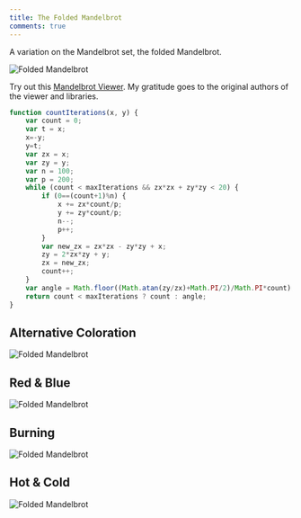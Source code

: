 ```yaml
---
title: The Folded Mandelbrot
comments: true
---
```


A variation on the Mandelbrot set, the folded Mandelbrot. 

![Folded Mandelbrot](/brotfoo/img/foldedbrot1.png)

Try out this [Mandelbrot Viewer](https://asfdfsaf.github.io/mv/viewer.html). My gratitude goes to the original authors of the viewer and libraries.

```javascript
function countIterations(x, y) {
    var count = 0;
    var t = x;
    x=-y;
    y=t;
    var zx = x;
    var zy = y;
    var n = 100;
    var p = 200;
    while (count < maxIterations && zx*zx + zy*zy < 20) {
        if (0==(count+1)%n) {
            x += zx*count/p;
            y += zy*count/p;
            n--;
            p++;
        }
        var new_zx = zx*zx - zy*zy + x;
        zy = 2*zx*zy + y;
        zx = new_zx;
        count++;
    }
    var angle = Math.floor((Math.atan(zy/zx)+Math.PI/2)/Math.PI*count);
    return count < maxIterations ? count : angle;
}
```

## Alternative Coloration
![Folded Mandelbrot](/brotfoo/img/foldedbrot2.png)

## Red & Blue
![Folded Mandelbrot](/brotfoo/img/foldedbrot3.png)

## Burning
![Folded Mandelbrot](/brotfoo/img/foldedbrot4.png)

## Hot & Cold
![Folded Mandelbrot](/brotfoo/img/foldedbrot5.png)
